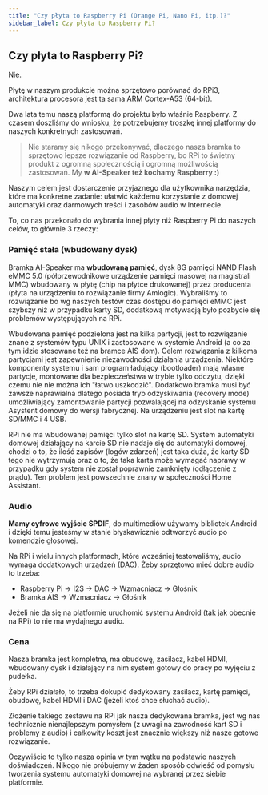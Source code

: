 ```yaml
---
title: "Czy płyta to Raspberry Pi (Orange Pi, Nano Pi, itp.)?"
sidebar_label: Czy płyta to Raspberry Pi?
---
```


## Czy płyta to Raspberry Pi?

Nie.

Płytę w naszym produkcie można sprzętowo porównać do RPi3, architektura procesora jest ta sama ARM Cortex-A53 (64-bit).

Dwa lata temu naszą platformą do projektu było właśnie Raspberry. Z czasem doszliśmy do wniosku, że potrzebujemy troszkę innej platformy do naszych konkretnych zastosowań.


> Nie staramy się nikogo przekonywać, dlaczego nasza bramka to sprzętowo lepsze rozwiązanie od Raspberry, bo RPi to świetny produkt z ogromną społecznością i ogromną możliwością zastosowań. My **w AI-Speaker też kochamy Raspberry :)**

Naszym celem jest dostarczenie przyjaznego dla użytkownika narzędzia, które ma konkretne zadanie: ułatwić każdemu korzystanie z domowej automatyki oraz darmowych treści i zasobów audio w Internecie.


To, co nas przekonało do wybrania innej płyty niż Raspberry Pi do naszych celów, to głównie 3 rzeczy:


### Pamięć stała (wbudowany dysk)

Bramka AI-Speaker ma **wbudowaną pamięć**, dysk 8G pamięci NAND Flash eMMC 5.0 (półprzewodnikowe urządzenie pamięci masowej na magistrali MMC) wbudowany w płytę (chip na płytce drukowanej) przez producenta  (płyta na urządzeniu to rozwiązanie firmy Amlogic).
Wybraliśmy to rozwiązanie bo wg naszych testów czas dostępu do pamięci eMMC jest szybszy niż w przypadku karty SD, dodatkową motywacją było pozbycie się problemów występujących na RPi.

Wbudowana pamięć podzielona jest na kilka partycji, jest to rozwiązanie znane z systemów typu UNIX i zastosowane w systemie Android (a co za tym idzie stosowane też na bramce AIS dom). Celem rozwiązania z kilkoma partycjami jest zapewnienie niezawodności działania urządzenia. Niektóre komponenty systemu i sam program ładujący (bootloader) mają własne partycje, montowane dla bezpieczeństwa w trybie tylko odczytu, dzięki czemu nie nie można ich "łatwo uszkodzić". Dodatkowo bramka musi być zawsze naprawialna dlatego posiada tryb odzyskiwania (recovery mode) umożliwiający zamontowanie partycji pozwalającej na odzyskanie systemu Asystent domowy do wersji fabrycznej. Na urządzeniu jest slot na kartę SD/MMC i 4 USB.

RPi nie ma wbudowanej pamięci tylko slot na kartę SD.
System automatyki domowej działający na karcie SD nie nadaje się do automatyki domowej, chodzi o to, że ilość zapisów (logów zdarzeń) jest taka duża, że karty SD tego nie wytrzymują oraz o to, że taka karta może wymagać naprawy w przypadku gdy system nie został poprawnie zamknięty (odłączenie z prądu). Ten problem jest powszechnie znany w społeczności Home Assistant.


### Audio

**Mamy cyfrowe wyjście SPDIF**, do multimediów używamy bibliotek Android i dzięki temu jesteśmy w stanie błyskawicznie odtworzyć audio po komendzie głosowej.

Na RPi i wielu innych platformach, które wcześniej testowaliśmy, audio wymaga dodatkowych urządzeń (DAC).
Żeby sprzętowo mieć dobre audio to trzeba:
- Raspberry Pi -> I2S -> DAC -> Wzmacniacz -> Głośnik
- Bramka AIS -> Wzmacniacz -> Głośnik

Jeżeli nie da się na platformie uruchomić systemu Android (tak jak obecnie na RPi) to nie ma wydajnego audio.


### Cena

Nasza bramka jest kompletna, ma obudowę, zasilacz, kabel HDMI, wbudowany dysk i działający na nim system gotowy do pracy po wyjęciu z pudełka.

Żeby RPi działało, to trzeba dokupić dedykowany zasilacz, kartę pamięci, obudowę, kabel HDMI i DAC (jeżeli ktoś chce słuchać audio).

Złożenie takiego zestawu na RPi jak nasza dedykowana bramka, jest wg nas technicznie nienajlepszym pomysłem (z uwagi na zawodność kart SD i problemy z audio) i całkowity koszt jest znacznie większy niż nasze gotowe rozwiązanie.

Oczywiście to tylko nasza opinia w tym wątku na podstawie naszych doświadczeń. Nikogo nie próbujemy w żaden sposób odwieść od pomysłu tworzenia systemu automatyki domowej na wybranej przez siebie platformie.
